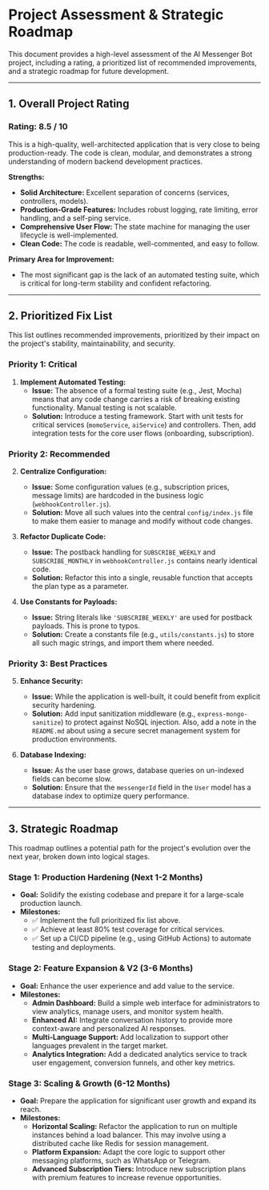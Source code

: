 # Project Assessment & Strategic Roadmap

This document provides a high-level assessment of the AI Messenger Bot project, including a rating, a prioritized list of recommended improvements, and a strategic roadmap for future development.

---

## 1. Overall Project Rating

### **Rating: 8.5 / 10**

This is a high-quality, well-architected application that is very close to being production-ready. The code is clean, modular, and demonstrates a strong understanding of modern backend development practices.

**Strengths:**
- **Solid Architecture:** Excellent separation of concerns (services, controllers, models).
- **Production-Grade Features:** Includes robust logging, rate limiting, error handling, and a self-ping service.
- **Comprehensive User Flow:** The state machine for managing the user lifecycle is well-implemented.
- **Clean Code:** The code is readable, well-commented, and easy to follow.

**Primary Area for Improvement:**
- The most significant gap is the lack of an automated testing suite, which is critical for long-term stability and confident refactoring.

---

## 2. Prioritized Fix List

This list outlines recommended improvements, prioritized by their impact on the project's stability, maintainability, and security.

### **Priority 1: Critical**

1.  **Implement Automated Testing:**
    - **Issue:** The absence of a formal testing suite (e.g., Jest, Mocha) means that any code change carries a risk of breaking existing functionality. Manual testing is not scalable.
    - **Solution:** Introduce a testing framework. Start with unit tests for critical services (`momoService`, `aiService`) and controllers. Then, add integration tests for the core user flows (onboarding, subscription).

### **Priority 2: Recommended**

2.  **Centralize Configuration:**
    - **Issue:** Some configuration values (e.g., subscription prices, message limits) are hardcoded in the business logic (`webhookController.js`).
    - **Solution:** Move all such values into the central `config/index.js` file to make them easier to manage and modify without code changes.

3.  **Refactor Duplicate Code:**
    - **Issue:** The postback handling for `SUBSCRIBE_WEEKLY` and `SUBSCRIBE_MONTHLY` in `webhookController.js` contains nearly identical code.
    - **Solution:** Refactor this into a single, reusable function that accepts the plan type as a parameter.

4.  **Use Constants for Payloads:**
    - **Issue:** String literals like `'SUBSCRIBE_WEEKLY'` are used for postback payloads. This is prone to typos.
    - **Solution:** Create a constants file (e.g., `utils/constants.js`) to store all such magic strings, and import them where needed.

### **Priority 3: Best Practices**

5.  **Enhance Security:**
    - **Issue:** While the application is well-built, it could benefit from explicit security hardening.
    - **Solution:** Add input sanitization middleware (e.g., `express-mongo-sanitize`) to protect against NoSQL injection. Also, add a note in the `README.md` about using a secure secret management system for production environments.

6.  **Database Indexing:**
    - **Issue:** As the user base grows, database queries on un-indexed fields can become slow.
    - **Solution:** Ensure that the `messengerId` field in the `User` model has a database index to optimize query performance.

---

## 3. Strategic Roadmap

This roadmap outlines a potential path for the project's evolution over the next year, broken down into logical stages.

### **Stage 1: Production Hardening (Next 1-2 Months)**

*   **Goal:** Solidify the existing codebase and prepare it for a large-scale production launch.
*   **Milestones:**
    *   ✅ Implement the full prioritized fix list above.
    *   ✅ Achieve at least 80% test coverage for critical services.
    *   ✅ Set up a CI/CD pipeline (e.g., using GitHub Actions) to automate testing and deployments.

### **Stage 2: Feature Expansion & V2 (3-6 Months)**

*   **Goal:** Enhance the user experience and add value to the service.
*   **Milestones:**
    *   **Admin Dashboard:** Build a simple web interface for administrators to view analytics, manage users, and monitor system health.
    -   **Enhanced AI:** Integrate conversation history to provide more context-aware and personalized AI responses.
    *   **Multi-Language Support:** Add localization to support other languages prevalent in the target market.
    *   **Analytics Integration:** Add a dedicated analytics service to track user engagement, conversion funnels, and other key metrics.

### **Stage 3: Scaling & Growth (6-12 Months)**

*   **Goal:** Prepare the application for significant user growth and expand its reach.
*   **Milestones:**
    *   **Horizontal Scaling:** Refactor the application to run on multiple instances behind a load balancer. This may involve using a distributed cache like Redis for session management.
    *   **Platform Expansion:** Adapt the core logic to support other messaging platforms, such as WhatsApp or Telegram.
    *   **Advanced Subscription Tiers:** Introduce new subscription plans with premium features to increase revenue opportunities.
